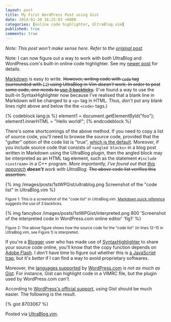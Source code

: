 ```yaml
---
layout: post
title: My First WordPress Post using Gist
date: 2014-01-30 16:25:03 +0800
categories: [online code highlighter, UltraBlog.vim]
published: true
comments: true
---
```


*Note: This post won't make sense here. Refer to the
[original post][op].*

Note: I can now figure out a way to work with *both* UltraBlog and
WordPress.com's built-in online code highlighter.  See my
[newer post][np] for details.

[Markdown] is easy to write.  <del>However, writing code with `code`
tag (surrounded with `[]`) using UltraBlog in Vim *doesn't* work.  In
order to post some code, one needs to
[use 3 backticks][use3backticks].</del>  (I've found a way to use the
built-in SyntaxHighlighter now because I've realised that a blank line
in Markdown will be changed to a `<p>` tag in HTML.  Thus, *don't* put
any blank lines right above and below the the `<code>` tags.)

{% codeblock lang:js %}
element1 = document.getElementById("foo");
element1.innerHTML = "Hello world!";
{% endcodeblock %}

There's some shortcomings of the above method.  If you need to copy a
list of source code, you'll need to browse the source code, provided
that the "gutter" option of the code list is "true",
[which is the default][default].
Moreover, if you include source code that consists of `<angled
blocks>` in a blog post written in Markdown using the UltraBlog
plugin, then the angled block may be interpreted as an HTML tag
element, such as the statement `#include <iostream>` in a C++ program.
*More importantly, I've found out that [this apporach][fail_way]
**doesn't** work with UltraBlog.*  <del>The above code list verifies
this assertion.<del>

{% img /images/posts/1stWPGist/ultrablog.png Screenshot of the "code list" in UltraBlog.vim %}

<small>Figure 1: This is a screenshot of the "code list" in
UltraBlog.vim.  [Markdown quick reference][md_quick_ref] suggests the
use of 3 backticks.</small>

{% img fancybox /images/posts/1stWPGist/interpreted.png 800 'Screenshot of the interpreted code in WordPress.com online editor' 'fig1' %}

<small>Figure 2: The above figure shows how the source code for the
"code list" (in lines 12–15 in UltraBlog.vim, see Figure 1) is
interpreted.</small>

<!-- more -->

If you're a [Blogger] user who has made use of [SyntaxHighlighter] to
share your source code online, you'll know that the copy function
depends on [Adobe Flash].  I *don't* have time to figure out whether
this is [a JavaScript trap][js_trap], but it's *better* if I can find
a way to avoid proprietary softwares.

Moreover, the [languages supported][supp_lang] by [WordPress.com] is
*not as much as* [Gist]. For instance, Gist can highlight code in a
VIMRC file, but the plugin used by WordPress.com *can't*.

According to [WordPress's official support][wp_supp], using Gist
should be much easier. The following is the result.

{% gist 8703067 %}

Posted via [UltraBlog.vim].

[op]: http://blogueun.wordpress.com/2014/01/30/1st-wp-post-using-gist/
[np]: /blog/2014/02/06/another-testing-page-for-wordpress-coms-built-in-syntaxhighlighter-and-ultrablog/ "Another Testing Page for WordPress.com's Built-in SyntaxHighlighter and UltraBlog"
[Markdown]: http://daringfireball.net/projects/markdown "Markdown"
[use3backticks]: http://en.support.wordpress.com/markdown/ "WordPress's Markdown Support"
[default]: http://en.support.wordpress.com/code/posting-source-code/#configuration-parameters "Configuartion Parameters"
[fail_way]: http://en.support.wordpress.com/markdown/ "WordPress's Markdown Support"
[md_quick_ref]: http://en.support.wordpress.com/markdown-quick-reference/ "Markdown quick reference"
[Blogger]: http://www.blogger.com "Blogger"
[SyntaxHighlighter]: http://alexgorbatchev.com/SyntaxHighlighter/ "Alex Gorbatchev's SyntaxHighlighter"
[Adobe Flash]: http://www.adobe.com/products/flash/ "Adobe Flash"
[js_trap]: http://www.gnu.org/philosophy/javascript-trap.html
[supp_lang]: http://en.support.wordpress.com/code/posting-source-code/ "Supported Languages"
[WordPress.com]: http://www.wordpress.com
[Gist]: http://gist.github.com/
[wp_supp]: http://en.support.wordpress.com/gist/ "WordPress's Gist Support"
[UltraBlog.vim]: http://0x3f.org/blog/ultrablog-as-an-ultimate-vim-blogging-plugin/

